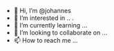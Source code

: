 - 👋 Hi, I’m @johannes
- 👀 I’m interested in .. .
- 🌱 I’m currently learning ...
- 💞️ I’m looking to collaborate on ...
- 📫 How to reach me ...

<!---
johannes/lemlem is a ✨ special ✨ repository because its `README.md` (this file) appears on your GitHub profile.
You can click the Preview link to take a look at your changes.
--->
